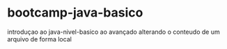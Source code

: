 # bootcamp-java-basico
introduçao ao java-nivel-basico ao avançado
alterando o conteudo de um arquivo de forma local
